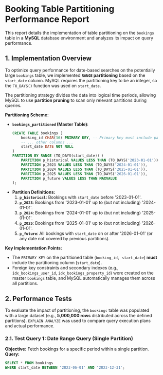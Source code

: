 # Booking Table Partitioning Performance Report

This report details the implementation of table partitioning on the `bookings` table in a **MySQL** database environment and analyzes its impact on query performance.

## 1. Implementation Overview

To optimize query performance for date-based searches on the potentially large `bookings` table, we implemented **`RANGE` partitioning** based on the `start_date` column. MySQL requires the partitioning key to be an integer, so the `TO_DAYS()` function was used on `start_date`.

The partitioning strategy divides the data into logical time periods, allowing MySQL to use **partition pruning** to scan only relevant partitions during queries.

**Partitioning Scheme:**

* **`bookings_partitioned` (Master Table):**
    ```sql
    CREATE TABLE bookings (
        booking_id CHAR(36) PRIMARY KEY, -- Primary key must include partitioning key
        -- ... other columns ...
        start_date DATE NOT NULL
    )
    PARTITION BY RANGE (TO_DAYS(start_date)) (
        PARTITION p_historical VALUES LESS THAN (TO_DAYS('2023-01-01')),
        PARTITION p_2023 VALUES LESS THAN (TO_DAYS('2024-01-01')),
        PARTITION p_2024 VALUES LESS THAN (TO_DAYS('2025-01-01')),
        PARTITION p_2025 VALUES LESS THAN (TO_DAYS('2026-01-01')),
        PARTITION p_future VALUES LESS THAN MAXVALUE
    );
    ```
* **Partition Definitions:**
    1.  **`p_historical`**: Bookings with `start_date` before '2023-01-01'.
    2.  **`p_2023`**: Bookings from '2023-01-01' up to (but not including) '2024-01-01'.
    3.  **`p_2024`**: Bookings from '2024-01-01' up to (but not including) '2025-01-01'.
    4.  **`p_2025`**: Bookings from '2025-01-01' up to (but not including) '2026-01-01'.
    5.  **`p_future`**: All bookings with `start_date` on or after '2026-01-01' (or any date not covered by previous partitions).

**Key Implementation Points:**

* The `PRIMARY KEY` on the partitioned table (`booking_id, start_date`) **must** include the partitioning column (`start_date`).
* Foreign key constraints and secondary indexes (e.g., `idx_bookings_user_id`, `idx_bookings_property_id`) were created on the master `bookings` table, and MySQL automatically manages them across all partitions.

## 2. Performance Tests

To evaluate the impact of partitioning, the `bookings` table was populated with a large dataset (e.g., **5,000,000 rows** distributed across the defined partitions). `EXPLAIN ANALYZE` was used to compare query execution plans and actual performance.

### 2.1. Test Query 1: Date Range Query (Single Partition)

**Objective:** Fetch bookings for a specific period within a single partition.
**Query:**
```sql
SELECT * FROM bookings
WHERE start_date BETWEEN '2023-06-01' AND '2023-12-31';




